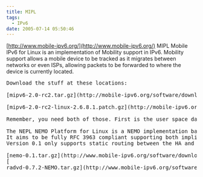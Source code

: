 ```yaml
---
title: MIPL
tags:
  - IPv6
date: 2005-07-14 05:50:46
---
```


[http://www.mobile-ipv6.org/](http://www.mobile-ipv6.org/)
MIPL Mobile IPv6 for Linux is an implementation of Mobility support in IPv6\. Mobility support allows a mobile device to be tracked as it migrates between networks or even ISPs, allowing packets to be forwarded to where the device is currently located.

<pre style="margin: 0em;">Download the stuff at these locations:

[mipv6-2.0-rc2.tar.gz](http://mobile-ipv6.org/software/download/mipv6-2.0-rc2.tar.gz) (Latest **USER SPACE** part)

[mipv6-2.0-rc2-linux-2.6.8.1.patch.gz](http://mobile-ipv6.org/software/download/mipv6-2.0-rc2-linux-2.6.8.1.patch.gz) (Latest **KERNEL** part)

Remember, you need both of those. First is the user space daemon, and the other is a patch to enable MIPv6 in the kernel. INSTALL and INSTALL.kernel should get you started.

<a name="nemo">The NEPL NEMO Platform for Linux is a NEMO implementation based on the MIPL 2 architecture.</a>
It aims to be fully RFC 3963 compliant supporting both implicit and explicit mode signalling.
Version 0.1 only supports static routing between the HA and MR.

[nemo-0.1.tar.gz](http://www.mobile-ipv6.org/software/download/nemo-0.1.tar.gz) (NEMO Basic Support Protocol (RFC 3963) and MIPv6 userspace daemon, works with the patched 2.6 kernel)
[
radvd-0.7.2-NEMO.tar.gz](http://www.mobile-ipv6.org/software/download/radvd-0.7.2-NEMO.tar.gz) (Modified router advertisement daemon needed for proper operation of a NEMO Home Agent)
